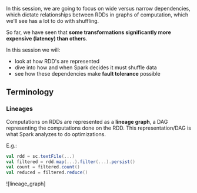 In this session, we are going to focus on wide versus narrow dependencies, which dictate relationships between RDDs in graphs of computation, which we'll see has a lot to do with shuffling. 

So far, we have seen that **some transformations significantly more expensive (latency) than others**. 

In this session we will: 

* look at how RDD's are represented
* dive into how and when Spark decides it must shuffle data
* see how these dependencies make **fault tolerance** possible

## Terminology

### Lineages

Computations on RDDs are represented as a **lineage graph**, a DAG representing the computations done on the RDD. This representation/DAG is what Spark analyzes to do optimizations.

E.g.: 

```scala
val rdd = sc.textFile(...)
val filtered = rdd.map(...).filter(...).persist()
val count = filtered.count()
val reduced = filtered.reduce()
```
![lineage_graph]



